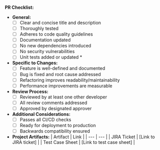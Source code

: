 **PR Checklist:** 
* **General:** 
	* [ ] Clear and concise title and description 
	* [ ] Thoroughly tested 
	* [ ]  Adheres to code quality guidelines 
	* [ ]  Documentation updated
	* [ ]  No new dependencies introduced
	* [ ]  No security vulnerabilities 
	* [ ] Unit tests added or updated * 
* **Specific to Changes:** 
	* [ ] Feature is well-defined and documented 
	* [ ] Bug is fixed and root cause addressed
	* [ ] Refactoring improves readability/maintainability 
	* [ ] Performance improvements are measurable 
 * **Review Process:** 
	* [ ] Reviewed by at least one other developer 
	* [ ] All review comments addressed 
	* [ ]  Approved by designated approver 
* **Additional Considerations:** 
	* [ ] Passes all CI/CD checks 
	* [ ] Ready for deployment to production 
	* [ ] Backwards compatibility ensured 
* **Project Artifacts:**
	| Artifact | Link |
	| --- | --- | 
	| JIRA Ticket | [Link to JIRA ticket] |
	| Test Case Sheet | [Link to test case sheet] |